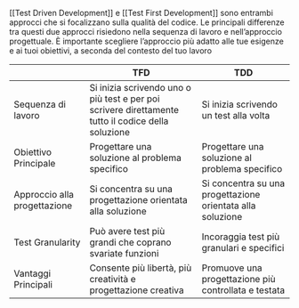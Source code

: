 [[Test Driven Development]] e [[Test First Development]] sono entrambi approcci che si focalizzano sulla qualità del codice.
Le principali differenze tra questi due approcci risiedono nella sequenza di lavoro e nell’approccio progettuale. È importante scegliere l’approccio più adatto alle tue esigenze e ai tuoi obiettivi, a seconda del contesto del tuo lavoro

|                              | TFD                                                                                                | TDD                                                        |
| ---------------------------- | -------------------------------------------------------------------------------------------------- | ---------------------------------------------------------- |
| Sequenza di lavoro           | Si inizia scrivendo uno o più test e per poi scrivere direttamente tutto il codice della soluzione | Si inizia scrivendo un test alla volta                     |
| Obiettivo Principale         | Progettare una soluzione al problema specifico                                                     | Progettare una soluzione al problema specifico             |
| Approccio alla progettazione | Si concentra su una progettazione orientata alla soluzione                                         | Si concentra su una progettazione orientata alla soluzione |
| Test Granularity             | Può avere test più grandi che coprano svariate funzioni                                            | Incoraggia test più granulari e specifici                  |
| Vantaggi Principali          | Consente più libertà, più creatività e progettazione creativa                                      | Promuove una progettazione più controllata e testata       |
